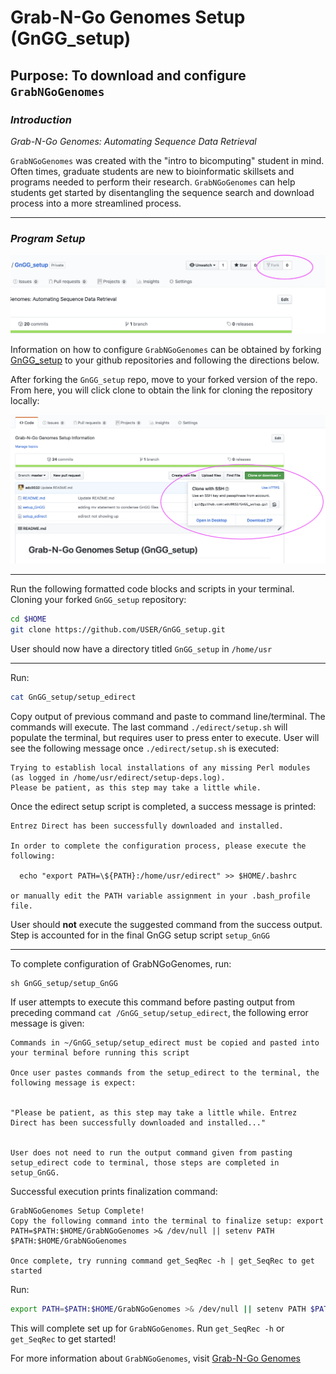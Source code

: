 # Grab-N-Go Genomes Setup (GnGG_setup)
## Purpose: To download and configure `GrabNGoGenomes`

### _Introduction_
_Grab-N-Go Genomes: Automating Sequence Data Retrieval_ 

`GrabNGoGenomes` was created with the "intro to bicomputing" student in mind. Often times, graduate students are new to bioinformatic skillsets and programs needed to perform their research. `GrabNGoGenomes` can help students get started by disentangling the sequence search and download process into a more streamlined process.
________________________________________________________________________________________________________________________

### _Program Setup_
 ![Forking Example](photo_examples/fork_ghex.png)
 
Information on how to configure `GrabNGoGenomes` can be obtained by forking [GnGG_setup](https://github.com/adc0032/GnGG_setup) to your github repositories and following the directions below. 

After forking the `GnGG_setup` repo, move to your forked version of the repo. From here, you will click clone to obtain the link for cloning the repository locally:

![Cloning Example](photo_examples/clone_ghex.png)

----------------------------------------------------------------------
Run the following formatted code blocks and scripts in your terminal.
Cloning your forked `GnGG_setup` repository:
```bash
cd $HOME
git clone https://github.com/USER/GnGG_setup.git
```
User should now have a directory titled `GnGG_setup` in `/home/usr`

----------------------------------------------------------------------
Run:
```bash
cat GnGG_setup/setup_edirect

```
Copy output of previous command and paste to command line/terminal. The commands will execute. The last command `./edirect/setup.sh` will populate the terminal, but requires user to press enter to execute.
User will see the following message once `./edirect/setup.sh` is executed:

```
Trying to establish local installations of any missing Perl modules
(as logged in /home/usr/edirect/setup-deps.log).
Please be patient, as this step may take a little while.
```
Once the edirect setup script is completed, a success message is printed:

```
Entrez Direct has been successfully downloaded and installed.

In order to complete the configuration process, please execute the following:

  echo "export PATH=\${PATH}:/home/usr/edirect" >> $HOME/.bashrc

or manually edit the PATH variable assignment in your .bash_profile file.
```

User should __not__ execute the suggested command from the success output. Step is accounted for in the final GnGG setup script `setup_GnGG`

----------------------------------------------------------------------
To complete configuration of GrabNGoGenomes, run:
```
sh GnGG_setup/setup_GnGG
```
If user attempts to execute this command before pasting output from preceding command `cat /GnGG_setup/setup_edirect`, the following error message is given:
```
Commands in ~/GnGG_setup/setup_edirect must be copied and pasted into your terminal before running this script

Once user pastes commands from the setup_edirect to the terminal, the following message is expect:


"Please be patient, as this step may take a little while. Entrez Direct has been successfully downloaded and installed..."


User does not need to run the output command given from pasting setup_edirect code to terminal, those steps are completed in setup_GnGG.
```
Successful execution prints finalization command:
```
GrabNGoGenomes Setup Complete!
Copy the following command into the terminal to finalize setup: export PATH=$PATH:$HOME/GrabNGoGenomes >& /dev/null || setenv PATH $PATH:$HOME/GrabNGoGenomes

Once complete, try running command get_SeqRec -h | get_SeqRec to get started
```
Run:
```bash
export PATH=$PATH:$HOME/GrabNGoGenomes >& /dev/null || setenv PATH $PATH:$HOME/GrabNGoGenome
```
This will complete set up for `GrabNGoGenomes`. Run `get_SeqRec -h` or `get_SeqRec` to get started!

For more information about `GrabNGoGenomes`, visit [Grab-N-Go Genomes](https://github.com/adc0032/GrabNGoGenomes)
